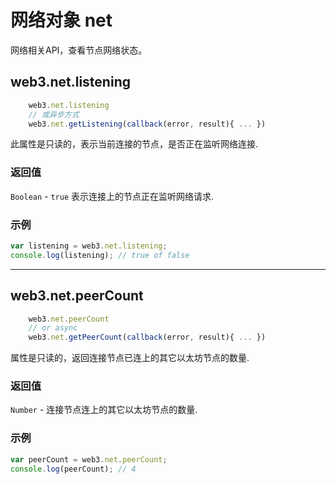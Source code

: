 # 网络对象 net

网络相关API，查看节点网络状态。

## web3.net.listening

```js
    web3.net.listening
    // 或异步方式
    web3.net.getListening(callback(error, result){ ... })
```

此属性是只读的，表示当前连接的节点，是否正在监听网络连接.

### 返回值

`Boolean` - `true` 表示连接上的节点正在监听网络请求.

### 示例

```js
var listening = web3.net.listening;
console.log(listening); // true of false
```

***

## web3.net.peerCount

```js
    web3.net.peerCount
    // or async
    web3.net.getPeerCount(callback(error, result){ ... })
```

属性是只读的，返回连接节点已连上的其它以太坊节点的数量.

### 返回值

`Number` - 连接节点连上的其它以太坊节点的数量.

### 示例

```js
var peerCount = web3.net.peerCount;
console.log(peerCount); // 4
```
